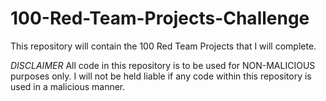 # 100-Red-Team-Projects-Challenge
This repository will contain the 100 Red Team Projects that I will complete.

*DISCLAIMER*
All code in this repository is to be used for NON-MALICIOUS purposes only.  I will not be held liable if any code within this repository is used in a malicious manner.
